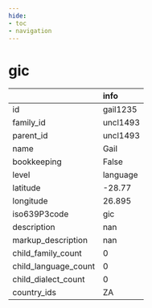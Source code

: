 ```yaml
---
hide:
- toc
- navigation
---
```

# gic
|                      | info     |
|:---------------------|:---------|
| id                   | gail1235 |
| family_id            | uncl1493 |
| parent_id            | uncl1493 |
| name                 | Gail     |
| bookkeeping          | False    |
| level                | language |
| latitude             | -28.77   |
| longitude            | 26.895   |
| iso639P3code         | gic      |
| description          | nan      |
| markup_description   | nan      |
| child_family_count   | 0        |
| child_language_count | 0        |
| child_dialect_count  | 0        |
| country_ids          | ZA       |